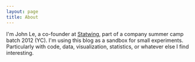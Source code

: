 ```yaml
---
layout: page
title: About
---
```


<p class="message">
  I'm John Le, a co-founder at <a href="https://www.statwing.com">Statwing</a>, part of a company summer camp batch 2012 (YC).
  I'm using this blog as a sandbox for small experiments. Particularly with
  code, data, visualization, statistics, or whatever else I find
  interesting.
</p>
